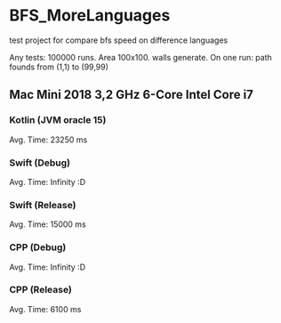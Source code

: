 # BFS_MoreLanguages
test project for compare bfs speed on difference languages 

Any tests: 100000 runs. Area 100x100. walls generate.
On one run: path founds from (1,1) to (99,99)

## Mac Mini 2018 3,2 GHz 6-Core Intel Core i7


### Kotlin (JVM oracle 15)
Avg. Time: 23250 ms

### Swift (Debug)
Avg. Time: Infinity :D
### Swift (Release)
Avg. Time: 15000 ms

### CPP (Debug)
Avg. Time: Infinity :D
### CPP (Release)
Avg. Time: 6100 ms
